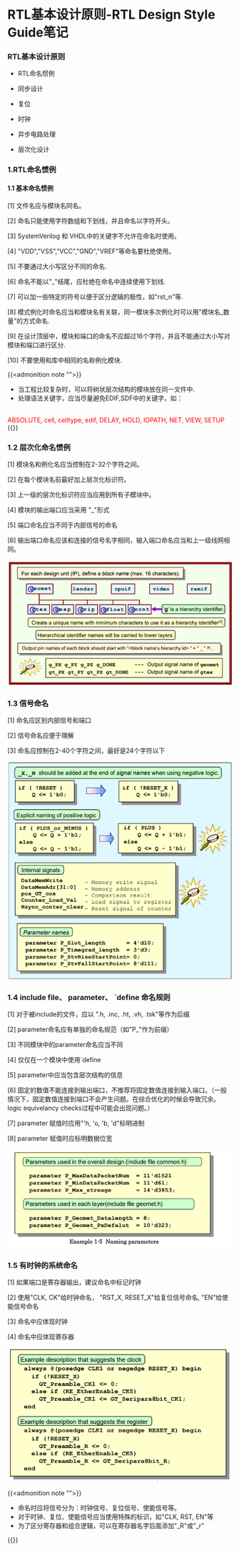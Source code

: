 # RTL基本设计原则-RTL Design Style Guide笔记


### RTL基本设计原则
* RTL命名惯例

* 同步设计

* 复位

* 时钟

* 异步电路处理

* 层次化设计

<!--more-->

### 1.RTL命名惯例

#### 1.1 基本命名惯例

[1] 文件名应与模块名同名。

[2] 命名只能使用字符数组和下划线，并且命名以字符开头。

[3] SystemVerilog 和 VHDL中的关键字不允许在命名时使用。

[4] "VDD","VSS","VCC","GND","VREF"等命名要杜绝使用。

[5] 不要通过大小写区分不同的命名.

[6] 命名不能以"_"结尾，应杜绝在命名中连续使用下划线.

[7] 可以加一些特定的符号以便于区分逻辑的极性，如"rst_n"等.

[8] 模式例化时命名应当和模块名有关联，同一模块多次例化时可以用"模块名_数量"的方式命名.

[9] 在设计顶层中，模块和端口的命名不应超过16个字符，并且不能通过大小写对模块和端口进行区分.

[10] 不要使用和库中相同的名称例化模块.

{{<admonition note "">}}
* 当工程比较复杂时，可以将树状层次结构的模块放在同一文件中.
* 处理语法关键字，应当尽量避免EDIF,SDF中的关键字，如：
<br>
    <font color=red>ABSOLUTE, cell, celltype, edif, DELAY, HOLD, IOPATH, NET, VIEW, SETUP</font>
{{</admonition>}}
<br>

### 1.2 层次化命名惯例

[1] 模块名和例化名应当控制在2-32个字符之间。

[2] 在每个模块名前最好加上层次化标识符。

[3] 上一级的层次化标识符应当应用到所有子模块中。

[4] 模块的输出端口应当采用 "<hierarchy identification character>_<xxxx>"形式

[5] 端口命名应当不同于内部信号的命名

[6] 输出端口命名应该和连接的信号名字相同，输入端口命名应当和上一级线网相同。

!["hierarchy_naming"](/images/RTL_DESIGN_STYLE/naming.png)

### 1.3 信号命名

[1] 命名应区别内部信号和端口

[2] 信号命名应便于理解

[3] 命名应控制在2-40个字符之间，最好是24个字符以下

![""](/images/RTL_DESIGN_STYLE/1-3.png)

### 1.4 include file、 parameter、 `define 命名规则

[1] 对于被include的文件，应以 ".h, .inc, .ht, .vh, .tsk"等作为后缀

[2] parameter命名应有单独的命名规范（如"P_"作为前缀）

[3] 不同模块中的parameter命名应当不同

[4] 仅仅在一个模块中使用`define

[5] parameter中应当包含层次结构的信息

[6] 固定的数值不能连接到输出端口，不推荐将固定数值连接到输入端口。（一般情况下，固定数值连接到端口不会产生问题。在综合优化的时候会导致冗余。logic equivelancy checks过程中可能会出现问题。）

[7] parameter 赋值时应用"'h, 'o, 'b, 'd"标明进制

[8] parameter 赋值时应标明数据位宽

![""](/images/RTL_DESIGN_STYLE/1-5.png)

### 1.5 有时钟的系统命名

[1] 如果端口是寄存器输出，建议命名中标记时钟

[2] 使用"CLK, CK"给时钟命名， "RST_X, RESET_X"给复位信号命名, "EN"给使能信号命名

[3] 命名中应体现时钟

[4] 命名中应体现寄存器

![""](/images/RTL_DESIGN_STYLE/1-6.png)

{{<admonition note "">}}
* 命名时应将信号分为：时钟信号、复位信号、使能信号等。
* 对于时钟、复位、使能信号应当使用特殊的标识，如"CLK, RST, EN"等
* 为了区分寄存器和组合逻辑，可以在寄存器名字后面添加"_R"或"_r"

{{</admonition>}}

